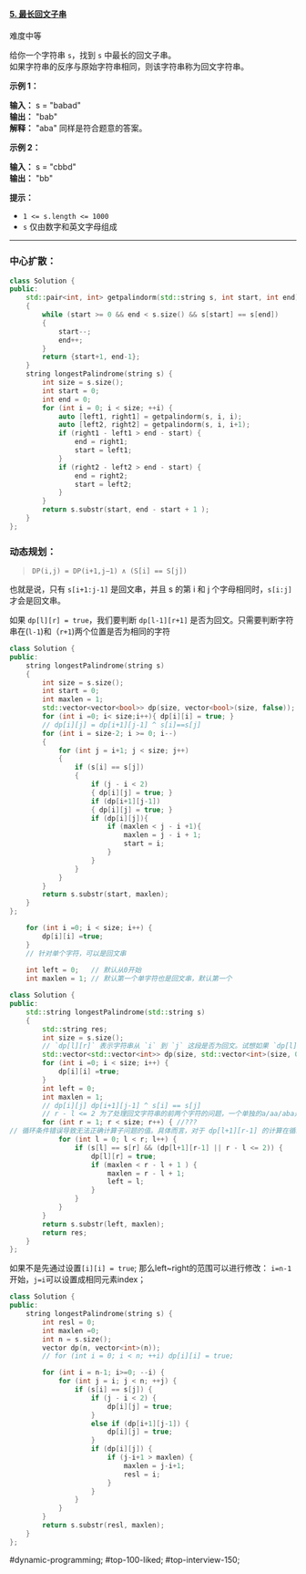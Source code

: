 
#### [5. 最长回文子串](https://leetcode.cn/problems/longest-palindromic-substring/)

难度中等  

给你一个字符串 `s`，找到 `s` 中最长的回文子串。  
如果字符串的反序与原始字符串相同，则该字符串称为回文字符串。

**示例 1：**

**输入：** s = "babad"  
**输出：** "bab"  
**解释：** "aba" 同样是符合题意的答案。  

**示例 2：**

**输入：** s = "cbbd"  
**输出：** "bb"

**提示：**

-   `1 <= s.length <= 1000`  
-   `s` 仅由数字和英文字母组成

---- ----
### 中心扩散：
```cpp
class Solution {
public:
    std::pair<int, int> getpalindorm(std::string s, int start, int end)
    {
        while (start >= 0 && end < s.size() && s[start] == s[end])
        {
            start--;
            end++;
        }
        return {start+1, end-1};
    }
    string longestPalindrome(string s) {
        int size = s.size();
        int start = 0;
        int end = 0;
        for (int i = 0; i < size; ++i) {
            auto [left1, right1] = getpalindorm(s, i, i);
            auto [left2, right2] = getpalindorm(s, i, i+1);
            if (right1 - left1 > end - start) {
                end = right1;
                start = left1;
            }
            if (right2 - left2 > end - start) {
                end = right2;
                start = left2;
            }
        }
        return s.substr(start, end - start + 1 );
    }
};
```

### 动态规划：
> `DP(i,j) = DP(i+1,j−1) ∧ (S[i] == S[j])`

也就是说，只有 `s[i+1:j-1]` 是回文串，并且 s 的第 i 和 j 个字母相同时，`s[i:j]` 才会是回文串。

如果 `dp[l][r] = true`，我们要判断 `dp[l-1][r+1]` 是否为回文。只需要判断字符串在(`l-1`)和（`r+1`)两个位置是否为相同的字符

```cpp
class Solution {
public:
    string longestPalindrome(string s)
    {
        int size = s.size();
        int start = 0;
        int maxlen = 1;
        std::vector<vector<bool>> dp(size, vector<bool>(size, false));
        for (int i =0; i< size;i++){ dp[i][i] = true; }
        // dp[i][j] = dp[i+1][j-1] ^ s[i]==s[j]
        for (int i = size-2; i >= 0; i--)
        {
            for (int j = i+1; j < size; j++)
            {
                if (s[i] == s[j])
                {
                    if (j - i < 2)
                    { dp[i][j] = true; }
                    if (dp[i+1][j-1])
                    { dp[i][j] = true; }
                    if (dp[i][j]){
                        if (maxlen < j - i +1){
                            maxlen = j - i + 1;
                            start = i;
                        }
                    }
                }
            }
        }
        return s.substr(start, maxlen);
    }
};
```

```cpp
    for (int i =0; i < size; i++) {
        dp[i][i] =true;
    }                
    // 针对单个字符，可以是回文串
    
    int left = 0;   // 默认从0开始
    int maxlen = 1; // 默认第一个单字符也是回文串，默认第一个
```

```cpp
class Solution {         
public:                  
    std::string longestPalindrome(std::string s)
    {                    
        std::string res;
        int size = s.size();
        // `dp[l][r]` 表示字符串从 `i` 到 `j` 这段是否为回文。试想如果 `dp[l][r]=true`，我们要判断 `dp[l-1][r+1]` 是否为回文。
        std::vector<std::vector<int>> dp(size, std::vector<int>(size, 0));
        for (int i =0; i < size; i++) {
            dp[i][i] =true;
        }                
        int left = 0;  
        int maxlen = 1;                                                                                
        // dp[i][j] dp[i+1][j-1] ^ s[i] == s[j]
        // r - l <= 2 为了处理回文字符串的前两个字符的问题，一个单独的a/aa/aba是回文，如果不要这个，用（l+1，r-1）去判断，是无法成立的,
        for (int r = 1; r < size; r++) { //???
// 循环条件错误导致无法正确计算子问题的值。具体而言，对于 dp[l+1][r-1] 的计算在循环中会受到上一轮循环中 l 的值的影响，因此无法得到正确的结果。
            for (int l = 0; l < r; l++) {
                if (s[l] == s[r] && (dp[l+1][r-1] || r - l <= 2)) {
                    dp[l][r] = true;
                    if (maxlen < r - l + 1 ) { 
                        maxlen = r - l + 1;
                        left = l;
                    }   
                }        
            }            
        }                
        return s.substr(left, maxlen);
        return res;   
    }                    
};
```
如果不是先通过设置`[i][i] = true`; 那么left~right的范围可以进行修改：
`i=n-1`开始，`j=i`可以设置成相同元素index；

```cpp
class Solution {
public:
    string longestPalindrome(string s) {
        int resl = 0;
        int maxlen =0;
        int n = s.size();
        vector dp(n, vector<int>(n));
        // for (int i = 0; i < n; ++i) dp[i][i] = true;

        for (int i = n-1; i>=0; --i) {
            for (int j = i; j < n; ++j) {
                if (s[i] == s[j]) {
                    if (j - i < 2) {
                        dp[i][j] = true;
                    }
                    else if (dp[i+1][j-1]) {
                        dp[i][j] = true;
                    }
                    if (dp[i][j]) {
                        if (j-i+1 > maxlen) {
                            maxlen = j-i+1;
                            resl = i;
                        }
                    }
                }
            }
        }
        return s.substr(resl, maxlen);
    }
};
```

#dynamic-programming; #top-100-liked; #top-interview-150; 